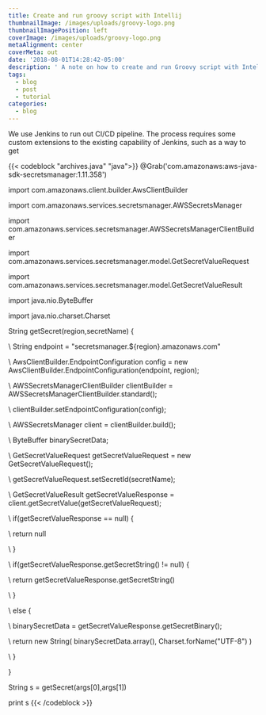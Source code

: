 ```yaml
---
title: Create and run groovy script with Intellij
thumbnailImage: /images/uploads/groovy-logo.png
thumbnailImagePosition: left
coverImage: /images/uploads/groovy-logo.png
metaAlignment: center
coverMeta: out
date: '2018-08-01T14:28:42-05:00'
description: ' A note on how to create and run Groovy script with Intellij'
tags:
  - blog
  - post
  - tutorial
categories:
  - blog
---
```

We use Jenkins to run out CI/CD pipeline. The process requires some custom extensions to the existing capability of Jenkins, such as a way to get

{{< codeblock "archives.java" "java">}}
@Grab('com.amazonaws:aws-java-sdk-secretsmanager:1.11.358')

import com.amazonaws.client.builder.AwsClientBuilder

import com.amazonaws.services.secretsmanager.AWSSecretsManager

import com.amazonaws.services.secretsmanager.AWSSecretsManagerClientBuilder

import com.amazonaws.services.secretsmanager.model.GetSecretValueRequest

import com.amazonaws.services.secretsmanager.model.GetSecretValueResult

import java.nio.ByteBuffer

import java.nio.charset.Charset

String getSecret(region,secretName) {

\    String endpoint = "secretsmanager.${region}.amazonaws.com"

\    AwsClientBuilder.EndpointConfiguration config = new AwsClientBuilder.EndpointConfiguration(endpoint, region);

\    AWSSecretsManagerClientBuilder clientBuilder = AWSSecretsManagerClientBuilder.standard();

\    clientBuilder.setEndpointConfiguration(config);

\    AWSSecretsManager client = clientBuilder.build();



\    ByteBuffer binarySecretData;

\    GetSecretValueRequest getSecretValueRequest = new GetSecretValueRequest();

\    getSecretValueRequest.setSecretId(secretName);

\    GetSecretValueResult getSecretValueResponse = client.getSecretValue(getSecretValueRequest);

\    if(getSecretValueResponse == null) {

\    return null

\    }



\    if(getSecretValueResponse.getSecretString() != null) {

\    return getSecretValueResponse.getSecretString()

\    }

\    else {

\    binarySecretData = getSecretValueResponse.getSecretBinary();

\    return new String( binarySecretData.array(), Charset.forName("UTF-8") )

\    }

}

String s = getSecret(args\[0],args\[1])

print s
{{< /codeblock >}}
